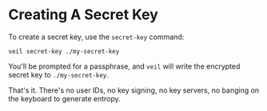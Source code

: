 # Creating A Secret Key

To create a secret key, use the `secret-key` command:

```shell
veil secret-key ./my-secret-key
```

You'll be prompted for a passphrase, and `veil` will write the encrypted secret key to
`./my-secret-key`.

That's it. There's no user IDs, no key signing, no key servers, no banging on the keyboard to
generate entropy.
